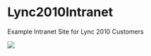 # Lync2010Intranet
Example Intranet Site for Lync 2010 Customers

<a href="https://azuredeploy.net/" target="_blank"><img src="http://azuredeploy.net/deploybutton.png"/></a>
